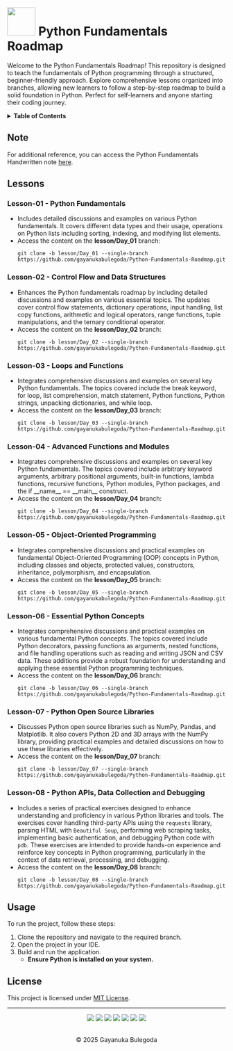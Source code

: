 # <img src="https://media.giphy.com/media/LMt9638dO8dftAjtco/giphy.gif" width="65px"> Python Fundamentals Roadmap

<p>
  Welcome to the Python Fundamentals Roadmap! 
  This repository is designed to teach the fundamentals of Python programming through a structured, beginner-friendly approach. Explore comprehensive lessons organized into branches, allowing new learners to follow a step-by-step roadmap to build a solid foundation in Python. Perfect for self-learners and anyone starting their coding journey.
</p>

<!-- TABLE OF CONTENTS -->
<details>
  <summary><strong>Table of Contents</strong></summary>
  <ol>
    <li><a href="#python-fundamentals-roadmap">Python Fundamentals Roadmap</a></li>
    <li><a href="#note">Note</a></li>
    <li>
      <a href="#lessons">Lessons</a>
      <ul>
        <li><a href="#lesson-01---python-fundamentals">Lesson-01 - Python Fundamentals</a></li>
        <li><a href="#lesson-02---control-flow-and-data-structures">Lesson-02 - Control Flow and Data Structures</a></li>
        <li><a href="#lesson-03---loops-and-functions">Lesson-03 - Loops and Functions</a></li>
        <li><a href="#lesson-04---advanced-functions-and-modules">Lesson-04 - Advanced Functions and Modules</a></li>
        <li><a href="#lesson-05---object-oriented-programming">Lesson-05 - Object-Oriented Programming</a></li>
        <li><a href="#lesson-06---essential-python-concepts">Lesson-06 - Essential Python Concepts</a></li>
        <li><a href="#lesson-07---python-open-source-libraries">Lesson-07 - Python Open Source Libraries</a></li>
        <li><a href="#lesson-08---python-apis-data-collection-and-debugging">Lesson-08 - Python APIs, Data Collection and Debugging</a></li>
      </ul>
    </li>
    <li><a href="#usage">Usage</a></li>
    <li><a href="#license">License</a></li>
  </ol>
</details>

## Note

For additional reference, you can access the Python Fundamentals Handwritten note [here](https://drive.google.com/file/d/1dZ2x-2ooaVnGAQnfB05zX4WI1cW4IGsV/view?usp=sharing).

## Lessons

### Lesson-01 - Python Fundamentals

<ul>
  <li>Includes detailed discussions and examples on various Python fundamentals. It covers different data types and their usage, operations on Python lists including sorting, indexing, and modifying list elements.</li>
  <li>Access the content on the <strong>lesson/Day_01</strong> branch:</li>
  <pre><code>git clone -b lesson/Day_01 --single-branch https://github.com/gayanukabulegoda/Python-Fundamentals-Roadmap.git</code></pre>
</ul>

### Lesson-02 - Control Flow and Data Structures

<ul>
  <li>Enhances the Python fundamentals roadmap by including detailed discussions and examples on various essential topics. The updates cover control flow statements, dictionary operations, input handling, list copy functions, arithmetic and logical operators, range functions, tuple manipulations, and the ternary conditional operator.</li>
  <li>Access the content on the <strong>lesson/Day_02</strong> branch:</li>
  <pre><code>git clone -b lesson/Day_02 --single-branch https://github.com/gayanukabulegoda/Python-Fundamentals-Roadmap.git</code></pre>
</ul>

### Lesson-03 - Loops and Functions

<ul>
  <li>Integrates comprehensive discussions and examples on several key Python fundamentals. The topics covered include the break keyword, for loop, list comprehension, match statement, Python functions, Python strings, unpacking dictionaries, and while loop.</li>
  <li>Access the content on the <strong>lesson/Day_03</strong> branch:</li>
  <pre><code>git clone -b lesson/Day_03 --single-branch https://github.com/gayanukabulegoda/Python-Fundamentals-Roadmap.git</code></pre>
</ul>

### Lesson-04 - Advanced Functions and Modules

<ul>
  <li>Integrates comprehensive discussions and examples on several key Python fundamentals. The topics covered include arbitrary keyword arguments, arbitrary positional arguments, built-in functions, lambda functions, recursive functions, Python modules, Python packages, and the if __name__ == __main__ construct.</li>
  <li>Access the content on the <strong>lesson/Day_04</strong> branch:</li>
  <pre><code>git clone -b lesson/Day_04 --single-branch https://github.com/gayanukabulegoda/Python-Fundamentals-Roadmap.git</code></pre>
</ul>

### Lesson-05 - Object-Oriented Programming

<ul>
  <li>Integrates comprehensive discussions and practical examples on fundamental Object-Oriented Programming (OOP) concepts in Python, including classes and objects, protected values, constructors, inheritance, polymorphism, and encapsulation.</li>
  <li>Access the content on the <strong>lesson/Day_05</strong> branch:</li>
  <pre><code>git clone -b lesson/Day_05 --single-branch https://github.com/gayanukabulegoda/Python-Fundamentals-Roadmap.git</code></pre>
</ul>

### Lesson-06 - Essential Python Concepts

<ul>
  <li>Integrates comprehensive discussions and practical examples on various fundamental Python concepts. The topics covered include Python decorators, passing functions as arguments, nested functions, and file handling operations such as reading and writing JSON and CSV data. These additions provide a robust foundation for understanding and applying these essential Python programming techniques.</li>
  <li>Access the content on the <strong>lesson/Day_06</strong> branch:</li>
  <pre><code>git clone -b lesson/Day_06 --single-branch https://github.com/gayanukabulegoda/Python-Fundamentals-Roadmap.git</code></pre>
</ul>

### Lesson-07 - Python Open Source Libraries

<ul>
  <li>Discusses Python open source libraries such as NumPy, Pandas, and Matplotlib. It also covers Python 2D and 3D arrays with the NumPy library, providing practical examples and detailed discussions on how to use these libraries effectively.</li>
  <li>Access the content on the <strong>lesson/Day_07</strong> branch:</li>
  <pre><code>git clone -b lesson/Day_07 --single-branch https://github.com/gayanukabulegoda/Python-Fundamentals-Roadmap.git</code></pre>
</ul>

### Lesson-08 - Python APIs, Data Collection and Debugging

<ul>
  <li>Includes a series of practical exercises designed to enhance understanding and proficiency in various Python libraries and tools. The exercises cover handling third-party APIs using the <code>requests</code> library, parsing HTML with <code>Beautiful Soup</code>, performing web scraping tasks, implementing basic authentication, and debugging Python code with <code>pdb</code>. These exercises are intended to provide hands-on experience and reinforce key concepts in Python programming, particularly in the context of data retrieval, processing, and debugging.</li>
  <li>Access the content on the <strong>lesson/Day_08</strong> branch:</li>
  <pre><code>git clone -b lesson/Day_08 --single-branch https://github.com/gayanukabulegoda/Python-Fundamentals-Roadmap.git</code></pre>
</ul>

## Usage

To run the project, follow these steps:

1. Clone the repository and navigate to the required branch.
2. Open the project in your IDE.
3. Build and run the application.
   - **Ensure Python is installed on your system.**

## License

This project is licensed under [MIT License](LICENSE).

---

<div align="center">
<a href="https://github.com/gayanukabulegoda" target="_blank"><img src="https://img.shields.io/badge/GitHub-100000?style=for-the-badge&logo=github&logoColor=white"></a>
<a href="https://git-scm.com/" target="_blank"><img src="https://img.shields.io/badge/Git-100000?style=for-the-badge&logo=git&logoColor=white"></a>
<a href="https://www.python.org/" target="_blank"><img src="https://img.shields.io/badge/Python-100000?style=for-the-badge&logo=python&logoColor=white"></a>
<a href="https://jupyter.org/" target="_blank"><img src="https://img.shields.io/badge/Jupyter-100000?style=for-the-badge&logo=jupyter&logoColor=white"></a>
<a href="https://numpy.org/" target="_blank"><img src="https://img.shields.io/badge/NumPy-100000?style=for-the-badge&logo=numpy&logoColor=white"></a>
<a href="https://pandas.pydata.org/" target="_blank"><img src="https://img.shields.io/badge/Pandas-100000?style=for-the-badge&logo=pandas&logoColor=white"></a>
<a href="https://matplotlib.org/" target="_blank"><img src="https://img.shields.io/badge/Matplotlib-100000?style=for-the-badge&logo=matplotlib&logoColor=white"></a>
</div> <br>
<p align="center">
  &copy; 2025 Gayanuka Bulegoda 
</p>
